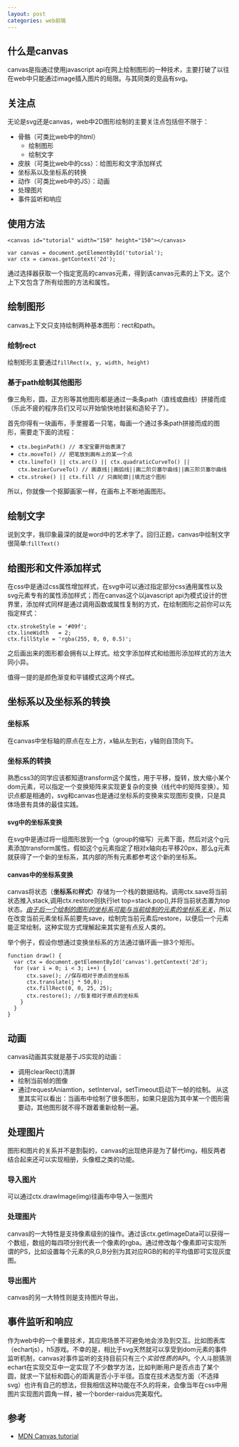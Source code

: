 ```yaml
---
layout: post
categories: web前端
---
```

## 什么是canvas
canvas是指通过使用javascript api在网上绘制图形的一种技术，主要打破了以往在web中只能通过image插入图片的局限。与其同类的竞品有svg。

## 关注点
无论是svg还是canvas，web中2D图形绘制的主要关注点包括但不限于：
- 骨骼（可类比web中的html）
    + 绘制图形
    + 绘制文字
- 皮肤（可类比web中的css）：给图形和文字添加样式
- 坐标系以及坐标系的转换
- 动作（可类比web中的JS）：动画
- 处理图片
- 事件监听和响应


## 使用方法
```
<canvas id="tutorial" width="150" height="150"></canvas>

var canvas = document.getElementById('tutorial');
var ctx = canvas.getContext('2d');
```
通过选择器获取一个指定宽高的canvas元素，得到该canvas元素的上下文。这个上下文包含了所有绘图的方法和属性。

## 绘制图形
canvas上下文只支持绘制两种基本图形：rect和path。
### 绘制rect
绘制矩形主要通过`fillRect(x, y, width, height)`
### 基于path绘制其他图形
像三角形，圆，正方形等其他图形都是通过一条条path（直线或曲线）拼接而成（乐此不疲的程序员们又可以开始愉快地封装和造轮子了）。

首先你得有一块画布，手里握着一只笔，每画一个通过多条path拼接而成的图形，需要走下面的流程：
- `ctx.beginPath() // 本宝宝要开始表演了`
- `ctx.moveTo() // 把笔放到画布上的某一个点`
- `ctx.lineTo() || ctx.arc() || ctx.quadraticCurveTo() || ctx.bezierCurveTo() // 画直线||画弧线||画二阶贝塞尔曲线||画三阶贝塞尔曲线`
- `ctx.stroke() || ctx.fill // 只画轮廓||填充这个图形`

所以，你就像一个抠脚画家一样，在画布上不断地画图形。

## 绘制文字
说到文字，我印象最深的就是word中的艺术字了。回归正题，canvas中绘制文字很简单:`fillText()`

## 给图形和文件添加样式
在css中是通过css属性增加样式，在svg中可以通过指定部分css通用属性以及svg元素专有的属性添加样式；而在canvas这个以javascript api为模式设计的世界里，添加样式同样是通过调用函数或属性复制的方式，在绘制图形之前你可以先指定样式：
```
ctx.strokeStyle = '#09f';
ctx.lineWidth   = 2;
ctx.fillStyle = 'rgba(255, 0, 0, 0.5)';
```
之后画出来的图形都会拥有以上样式。给文字添加样式和给图形添加样式的方法大同小异。

值得一提的是颜色渐变和平铺模式这两个样式。

## 坐标系以及坐标系的转换
### 坐标系
在canvas中坐标轴的原点在左上方，x轴从左到右，y轴则自顶向下。
### 坐标系的转换
熟悉css3的同学应该都知道transform这个属性，用于平移，旋转，放大缩小某个dom元素，可以指定一个变换矩阵来实现更复杂的变换（线代中的矩阵变换）。知识点都是相通的，svg和canvas也是通过坐标系的变换来实现图形变换，只是具体场景有具体的最佳实践。
#### svg中的坐标系变换
在svg中是通过将一组图形放到一个g（group的缩写）元素下面，然后对这个g元素添加transform属性。假如这个g元素指定了相对x轴向右平移20px，那么g元素就获得了一个新的坐标系，其内部的所有元素都参考这个新的坐标系。
#### canvas中的坐标系变换
canvas将状态（**坐标系**和**样式**）存储为一个栈的数据结构。调用ctx.save将当前状态推入stack,调用ctx.restore则执行let top=stack.pop(),并将当前状态置为top状态。*<u>由于后一个绘制的图形的坐标系可能与当前绘制的元素的坐标系无关</u>*，所以在改变当前元素坐标系前要先save，绘制完当前元素后restore，以便后一个元素能正常绘制，这种实现方式理解起来其实是有点反人类的。

举个例子，假设你想通过变换坐标系的方法通过循环画一排3个矩形。
```
function draw() {
  var ctx = document.getElementById('canvas').getContext('2d');
  for (var i = 0; i < 3; i++) {
      ctx.save(); //保存相对于原点的坐标系
      ctx.translate(j * 50,0);
      ctx.fillRect(0, 0, 25, 25);
      ctx.restore(); //恢复相对于原点的坐标系
    }
  }
}
```

## 动画
canvas动画其实就是基于JS实现的动画：
- 调用clearRect()清屏
- 绘制当前帧的图像
- 通过requestAniamtion，setInterval，setTimeout启动下一帧的绘制。
从这里其实可以看出：当画布中绘制了很多图形，如果只是因为其中某一个图形需要动，其他图形就不得不跟着重新绘制一遍。

## 处理图片
图形和图片的关系并不是割裂的，canvas的出现绝非是为了替代img，相反两者结合起来还可以实现相册，头像框之类的功能。
### 导入图片
可以通过ctx.drawImage(img)往画布中导入一张图片
### 处理图片
canvas的一大特性是支持像素级别的操作。通过该ctx.getImageData可以获得一个数组，数组的每四项分别代表一个像素的rgba。通过修改每个像素即可实现所谓的PS，比如设置每个元素的R,G,B分别为其对应RGB的和的平均值即可实现灰度图。
### 导出图片
canvas的另一大特性则是支持图片导出，

## 事件监听和响应
作为web中的一个重要技术，其应用场景不可避免地会涉及到交互。比如图表库（echartjs），h5游戏。不幸的是，相比于svg天然就可以享受到dom元素的事件监听机制，canvas对事件监听的支持目前只有三个*实验性质的*API。个人斗胆猜测echart在实现交互中一定实现了不少数学方法，比如判断用户是否点击了某个圆，就求一下鼠标和圆心的距离是否小于半径。百度在技术选型方面（不选择svg）也许有自己的想法，但我相信这种功能在不久的将来，会像当年在css中用图片实现图片圆角一样，被一个border-raidus完美取代。

## 参考
- [MDN Canvas tutorial](https://developer.mozilla.org/en-US/docs/Web/API/Canvas_API/Tutorial)


